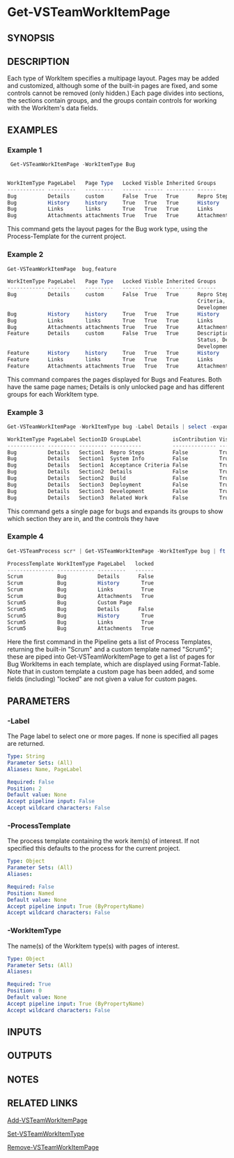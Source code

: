 <!-- #include "./common/header.md" -->

# Get-VSTeamWorkItemPage

## SYNOPSIS
<!-- #include "./synopsis/Get-VSTeamWorkItemPage.md" -->


## DESCRIPTION
Each type of WorkItem specifies a multipage layout. Pages may be added and customized, although some of the built-in pages are fixed, and some controls cannot be removed (only hidden.) Each page divides into sections, the sections contain groups, and the groups contain controls for working with the WorkItem's data fields.

## EXAMPLES

### Example 1
```powershell
 Get-VSTeamWorkItemPage -WorkItemType Bug


WorkItemType PageLabel   Page Type   Locked Visble Inherited Groups
------------ ---------   ---------   ------ ------ --------- ------
Bug          Details     custom      False  True   True      Repro Steps, ...
Bug          History     history     True   True   True      History
Bug          Links       links       True   True   True      Links
Bug          Attachments attachments True   True   True      Attachments
```

This command gets the layout pages for the Bug work type, using the Process-Template for the current project.

### Example 2
```powershell
Get-VSTeamWorkItemPage  bug,feature

WorkItemType PageLabel   Page Type   Locked Visble Inherited Groups
------------ ---------   ---------   ------ ------ --------- ------
Bug          Details     custom      False  True   True      Repro Steps, System Info, Acceptance
                                                             Criteria, Details, Build, Deployment,
                                                             Development, Related Work
Bug          History     history     True   True   True      History
Bug          Links       links       True   True   True      Links
Bug          Attachments attachments True   True   True      Attachments
Feature      Details     custom      False  True   True      Description, Acceptance Criteria,
                                                             Status, Details, Deployment,
                                                             Development, Related Work
Feature      History     history     True   True   True      History
Feature      Links       links       True   True   True      Links
Feature      Attachments attachments True   True   True      Attachments
```

This command compares the pages displayed for Bugs and Features. Both have the same page names; Details is only unlocked page and has different groups for each WorkItem type.


### Example 3
```powershell
Get-VSTeamWorkItemPage -WorkItemType bug -Label Details | select -expand groups

WorkItemType PageLabel SectionID GroupLabel          isContribution Visble Inherited Controls
------------ --------- --------- ----------          -------------- ------ --------- --------
Bug          Details   Section1  Repro Steps         False          True   True      Repro Steps
Bug          Details   Section1  System Info         False          True   True      System Info
Bug          Details   Section1  Acceptance Criteria False          True   True      Acceptance Criteria
Bug          Details   Section2  Details             False          True   True      Priority,  ...
Bug          Details   Section2  Build               False          True   True      Found in Build, ...
Bug          Details   Section3  Deployment          False          True   True      Deployments
Bug          Details   Section3  Development         False          True   True      Development
Bug          Details   Section3  Related Work        False          True   True      Related Work
```

This command gets a single page for bugs and expands its groups to show which section they are in, and the controls they have

### Example 4
```powershell
Get-VSTeamProcess scr* | Get-VSTeamWorkItemPage -WorkItemType bug | ft ProcessTemplate,WorkItemType,PageLabel,Locked

ProcessTemplate WorkItemType PageLabel   locked
--------------- ------------ ---------   ------
Scrum           Bug          Details      False
Scrum           Bug          History       True
Scrum           Bug          Links         True
Scrum           Bug          Attachments   True
Scrum5          Bug          Custom Page
Scrum5          Bug          Details      False
Scrum5          Bug          History       True
Scrum5          Bug          Links         True
Scrum5          Bug          Attachments   True
```

Here the first command in the Pipeline gets a list of Process Templates, returning the built-in "Scrum" and a custom template named "Scrum5";
these are piped into Get-VSTeamWorkItemPage to get a list of pages for Bug WorkItems in each template, which are displayed using Format-Table.
Note that in custom template a custom page has been added, and some fields (including) "locked" are not given a value for custom pages.


## PARAMETERS

### -Label
The Page label to select one or more pages. If none is specified all pages are returned.

```yaml
Type: String
Parameter Sets: (All)
Aliases: Name, PageLabel

Required: False
Position: 2
Default value: None
Accept pipeline input: False
Accept wildcard characters: False
```

### -ProcessTemplate

The process template containing the work item(s) of interest. If not specified this defaults to the process for the current project.


```yaml
Type: Object
Parameter Sets: (All)
Aliases:

Required: False
Position: Named
Default value: None
Accept pipeline input: True (ByPropertyName)
Accept wildcard characters: False
```

### -WorkItemType
The name(s) of the WorkItem type(s) with pages of interest.

```yaml
Type: Object
Parameter Sets: (All)
Aliases:

Required: True
Position: 0
Default value: None
Accept pipeline input: True (ByPropertyName)
Accept wildcard characters: False
```

## INPUTS

## OUTPUTS

## NOTES

## RELATED LINKS
[Add-VSTeamWorkItemPage](Add-VSTeamWorkItemPage.md)

[Set-VSTeamWorkItemType](Set-VSTeamWorkItemPage.md)

[Remove-VSTeamWorkItemPage](Remove-VSTeamWorkItemPage.md)
